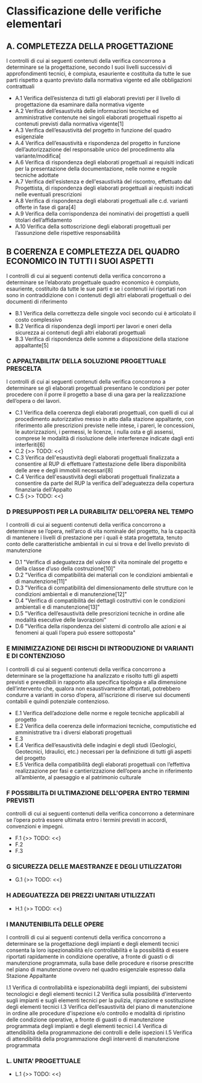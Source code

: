 # Classificazione delle verifiche elementari

## A. COMPLETEZZA DELLA PROGETTAZIONE

I controlli di cui ai seguenti contenuti della verifica concorrono a determinare se la progettazione, secondo I suoi livelli successivi di approfondimenti tecnici, è compiuta, esauriente e costituita da tutte le sue parti rispetto a quanto previsto dalla normativa vigente ed alle obbligazioni contrattuali

- A.1 Verifica dell’esistenza di tutti gli elaborati previsti per il livello di progettazione da esaminare dalla normativa vigente
- A.2 Verifica dell’esaustività delle informazioni tecniche ed amministrative contenute nei singoli elaborati progettuali rispetto ai contenuti previsti dalla normativa vigente[1]
- A.3	Verifica dell’esaustività del progetto in funzione del quadro esigenziale
- A.4	Verifica dell’esaustività e rispondenza del progetto in funzione dell’autorizzazione del responsabile unico del procedimento alla variante/modifica[
- A.6	Verifica di rispondenza degli elaborati progettuali ai requisiti indicati per la presentazione della documentazione, nelle norme e regole tecniche adottate
- A.7	Verifica dell'esistenza e dell'esaustività del riscontro, effettuato dal Progettista, di rispondenza degli elaborati progettuali ai requisiti indicati nelle eventuali prescrizioni
- A.8	Verifica di rispondenza degli elaborati progettuali alle c.d. varianti offerte in fase di gara[4]
- A.9	Verifica della corrispondenza dei nominativi dei progettisti a quelli titolari dell’affidamento
- A.10	Verifica della sottoscrizione degli elaborati progettuali per l’assunzione delle rispettive responsabilità

## B	COERENZA E COMPLETEZZA DEL QUADRO ECONOMICO IN TUTTI I SUOI ASPETTI

I controlli di cui ai seguenti contenuti della verifica concorrono a determinare se l’elaborato progettuale quadro economico è compiuto, esauriente, costituito da tutte le sue parti e se i contenuti ivi riportati non sono in contraddizione con i contenuti degli altri elaborati progettuali o dei documenti di riferimento

- B.1	Verifica della correttezza delle singole voci secondo cui è articolato il costo complessivo
- B.2	Verifica di rispondenza degli importi per lavori e oneri della sicurezza ai contenuti degli altri elaborati progettuali
- B.3	Verifica di rispondenza delle somme a disposizione della stazione appaltante[5]

### C APPALTABILITA’ DELLA SOLUZIONE PROGETTUALE PRESCELTA

I controlli di cui ai seguenti contenuti della verifica concorrono a determinare se gli elaborati progettuali presentano le condizioni per poter procedere con il porre il progetto a base di una gara per la realizzazione dell’opera o dei lavori.

- C.1	Verifica della coerenza degli elaborati progettuali, con quelli di cui al procedimento autorizzativo messo in atto dalla stazione appaltante, con riferimento alle prescrizioni previste nelle intese, i pareri, le concessioni, le autorizzazioni, i permessi, le licenze, i nulla osta e gli assensi, comprese le modalità di risoluzione delle interferenze indicate dagli enti interferiti[6]
- C.2 {>> TODO:  <<}
- C.3	Verifica dell'esaustività degli elaborati progettuali finalizzata a consentire al RUP di effettuare l'attestazione delle libera disponibilità delle aree e degli immobili necessari[8]
- C.4	Verifica dell'esaustività degli elaborati progettuali finalizzata a consentire da parte del RUP la verifica dell'adeguatezza della copertura finanziaria dell'Appalto
- C.5 {>> TODO:  <<}

### D	PRESUPPOSTI PER LA DURABILITA’ DELL’OPERA NEL TEMPO

I controlli di cui ai seguenti contenuti della verifica concorrono a determinare se l’opera, nell’arco di vita nominale del progetto, ha la capacità di mantenere i livelli di prestazione per i quali è stata progettata, tenuto conto delle caratteristiche ambientali in cui si trova e del livello previsto di manutenzione

- D.1	"Verifica di adeguatezza del valore di vita nominale del progetto e della classe d’uso della costruzione[10]"
- D.2	"Verifica di compatibilità dei materiali con le condizioni ambientali e di manutenzione[11]"
- D.3	"Verifica di compatibilità del dimensionamento delle strutture con le condizioni ambientali e di manutenzione[12]"
- D.4	"Verifica di compatibilità dei dettagli costruttivi con le condizioni ambientali e di manutenzione[13]"
- D.5	"Verifica dell’esaustività delle prescrizioni tecniche in ordine alle modalità esecutive delle lavorazioni"
- D.6	"Verifica della rispondenza dei sistemi di controllo alle azioni e ai fenomeni ai quali l’opera può essere sottoposta"

### E	MINIMIZZAZIONE DEI RISCHI DI INTRODUZIONE DI VARIANTI E DI CONTENZIOSO

I controlli di cui ai seguenti contenuti della verifica concorrono a determinare se la progettazione ha analizzato e risolto tutti gli aspetti previsti e prevedibili in rapporto alla specifica tipologia e alla dimensione dell’intervento che, qualora non esaustivamente affrontati, potrebbero condurre a varianti in corso d’opera, all’iscrizione di riserve sui documenti contabili e quindi potenziale contenzioso.

- E.1	Verifica dell’adozione delle norme e regole tecniche applicabili al progetto
- E.2	Verifica della coerenza delle informazioni tecniche, computistiche ed amministrative tra i diversi elaborati progettuali
- E.3
- E.4	Verifica dell’esaustività delle indagini e degli studi (Geologici, Geotecnici, Idraulici, etc.) necessari per la definizione di tutti gli aspetti del progetto
- E.5	Verifica della compatibilità degli elaborati progettuali con l’effettiva realizzazione per fasi e cantierizzazione dell’opera anche in riferimento all’ambiente, al paesaggio e al patrimonio culturale

### F	POSSIBILITà DI ULTIMAZIONE DELL'OPERA ENTRO TERMINI PREVISTI

controlli di cui ai seguenti contenuti della verifica concorrono a determinare se l’opera potrà essere ultimata entro i termini previsti in accordi, convenzioni e impegni.

- F.1 {>> TODO:  <<}
- F.2
- F.3

### G	SICUREZZA DELLE MAESTRANZE E DEGLI UTILIZZATORI

- G.1 {>> TODO:  <<}

### H	ADEGUATEZZA DEI PREZZI UNITARI UTILIZZATI

- H.1 {>> TODO:  <<}

### I	MANUTENIBILITà DELLE OPERE

I controlli di cui ai seguenti contenuti della verifica concorrono a determinare se la progettazione degli impianti e degli elementi tecnici consenta la loro ispezionabilità e/o controllabilità e la possibilità di essere riportati rapidamente in condizione operative, a fronte di guasti o di manutenzione programmata, sulla base delle procedure e risorse prescritte nel piano di manutenzione ovvero nel quadro esigenziale espresso dalla Stazione Appaltante

I.1	Verifica di controllabilità e ispezionabilità degli impianti, dei subsistemi tecnologici e degli elementi tecnici
I.2	Verifica sulla possibilità d'intervento sugli impianti e sugli elementi tecnici per la pulizia, riprazione e sostituzione degli elementi tecnici
I.3	Verifica dell’esaustività del piano di manutenzione in ordine alle procedure d'ispezione e/o controllo e modalità di ripristino delle condizione operative, a fronte di guasti o di manutenzione programmata degli impianti e degli elementi tecnici
I.4	Verifica di attendibilità della programmazione dei controlli e delle ispezioni
I.5	Verifica di attendibilità della programmazione degli interventi di manutenzione programmata

### L.	UNITA’ PROGETTUALE

- L.1 {>> TODO:  <<}
